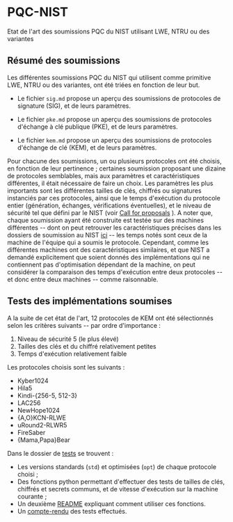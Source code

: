 # PQC-NIST
Etat de l'art des soumissions PQC du NIST utilisant LWE, NTRU ou des variantes

## Résumé des soumissions

Les différentes soumissions PQC du NIST qui utilisent comme primitive LWE, NTRU ou des variantes, ont été triées en fonction de leur but.

* Le fichier `sig.md` propose un aperçu des soumissions de protocoles de signature (SIG), et de leurs paramètres.

* Le fichier `pke.md` propose un aperçu des soumissions de protocoles d'échange à clé publique (PKE), et de leurs paramètres.

* Le fichier `kem.md` propose un aperçu des soumissions de protocoles d'échange de clé (KEM), et de leurs paramètres.

Pour chacune des soumissions, un ou plusieurs protocoles ont été choisis, en fonction de leur pertinence ; certaines soumission proposant une dizaine de protocoles semblables, mais aux paramètres et caractéristiques différentes, il était nécessaire de faire un choix.
Les paramètres les plus importants sont les différentes tailles de clés, chiffrés ou signatures instanciés par ces protocoles, ainsi que le temps d'exécution du protocole entier (génération, échanges, vérifications éventuelles), et le niveau de sécurité tel que défini par le NIST (voir [Call for proposals](https://csrc.nist.gov/CSRC/media/Projects/Post-Quantum-Cryptography/documents/call-for-proposals-final-dec-2016.pdf) ).
A noter que, chaque soumission ayant été construite est testée sur des machines différentes -- dont on peut retrouver les caractéristiques précises dans les dossiers de soumission au NIST [ici](https://csrc.nist.gov/projects/post-quantum-cryptography/round-1-submissions "Round 1 soumissions") -- les temps notés sont ceux de la machine de l'équipe qui a soumis le protocole. Cependant, comme les différentes machines ont des caractéristiques similaires, et que NIST a demandé explicitement que soient donnés des implémentations qui ne contiennent pas d'optimisation dépendant de la machine, on peut considérer la comparaison des temps d'exécution entre deux protocoles -- et donc entre deux machines -- comme raisonnable.


## Tests des implémentations soumises

A la suite de cet état de l'art, 12 protocoles de KEM ont été sélectionnés selon les critères suivants -- par ordre d'importance :
1. Niveau de sécurité 5 (le plus élevé)
2. Tailles des clés et du chiffré relativement petites
3. Temps d'exécution relativement faible

Les protocoles choisis sont les suivants :
* Kyber1024
* Hila5
* Kindi-{256-5, 512-3}
* LAC256
* NewHope1024
* {A,O}KCN-RLWE
* uRound2-RLWR5
* FireSaber
* {Mama,Papa}Bear

Dans le dossier de [tests](./Tests/) se trouvent :
* Les versions standards (`std`) et optimisées (`opt`) de chaque protocole choisi ;
* Des fonctions python permettant d'effectuer des tests de tailles de clés, chiffrés et secrets communs, et de vitesse d'exécution sur la machine courante ;
* Un deuxième [README](./Tests/README.md) expliquant comment utiliser ces fonctions.
* Un [compte-rendu](.Tests/CR.md) des tests effectués.
